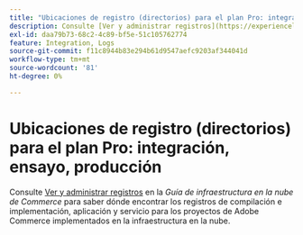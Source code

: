 ```yaml
---
title: "Ubicaciones de registro (directorios) para el plan Pro: integración, ensayo, producción"
description: Consulte [Ver y administrar registros](https://experienceleague.adobe.com/docs/commerce-cloud-service/user-guide/develop/test/log-locations.html) en la *Guía de Commerce en infraestructura de nube* para saber dónde encontrar los registros de compilación e implementación, aplicación y servicio de su proyecto.
exl-id: daa79b73-68c2-4c89-bf5e-51c105762774
feature: Integration, Logs
source-git-commit: f11c8944b83e294b61d9547aefc9203af344041d
workflow-type: tm+mt
source-wordcount: '81'
ht-degree: 0%

---
```


# Ubicaciones de registro (directorios) para el plan Pro: integración, ensayo, producción

Consulte [Ver y administrar registros](https://experienceleague.adobe.com/docs/commerce-cloud-service/user-guide/develop/test/log-locations.html) en la *Guía de infraestructura en la nube de Commerce* para saber dónde encontrar los registros de compilación e implementación, aplicación y servicio para los proyectos de Adobe Commerce implementados en la infraestructura en la nube.
